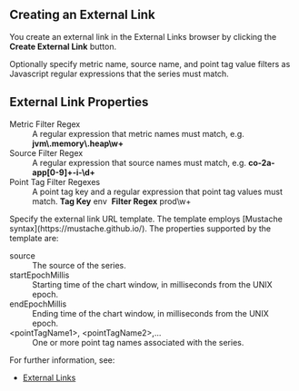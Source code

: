 ## Creating an External Link

You create an external link in the External Links browser by clicking the **Create External Link** button.

Optionally specify metric name, source name, and point tag value filters as Javascript regular expressions that the series must match.

## External Link Properties

<dl>
<dt>Metric Filter Regex</dt>
<dd>A regular expression that metric names must match, e.g. <strong>jvm\.memory\.heap\w+</strong></dd>
<dt>Source Filter Regex</dt>
<dd>A regular expression that source names must match, e.g. <strong>co-2a-app[0-9]+-i-\d+</strong></dd>
<dt>Point Tag Filter Regexes</dt>
<dd>A point tag key and a regular expression that point tag values must match. <strong>Tag Key</strong>&nbsp;env&nbsp;&nbsp;<strong>Filter Regex</strong>&nbsp;prod\w+
</dl>
Specify the external link URL template. The template employs [Mustache syntax](https://mustache.github.io/). The properties supported by the template are:
<dl>
<dt>source</dt>
<dd>The source of the series.</dd>
<dt>startEpochMillis</dt>
<dd>Starting time of the chart window, in milliseconds from the UNIX epoch.</dd>
</tr>
<tr>
<dt>endEpochMillis</dt>
<dd>Ending time of the chart window, in milliseconds from the UNIX epoch.</dd>
</tr>
<tr>
<dt>&lt;pointTagName1&gt;, &lt;pointTagName2&gt;,...</dt>
<dd>One or more point tag names associated with the series.</dd>
</dl>

For further information, see:
- [External Links](https://community.wavefront.com/docs/DOC-1242)
